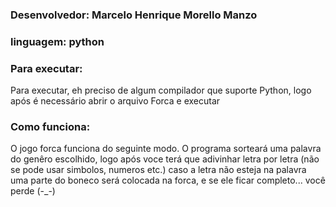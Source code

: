 ### Desenvolvedor: Marcelo Henrique Morello Manzo

### linguagem: python

### Para executar:
Para executar, eh preciso de algum compilador que suporte Python, logo após é necessário abrir o arquivo Forca e executar

### Como funciona:
O jogo forca funciona do seguinte modo. O programa sorteará uma palavra do genêro escolhido, logo após voce terá que adivinhar letra por letra
(não se pode usar simbolos, numeros etc.) caso a letra não esteja na palavra uma parte do boneco será colocada na forca, e se ele ficar completo...
você perde (-_-)


